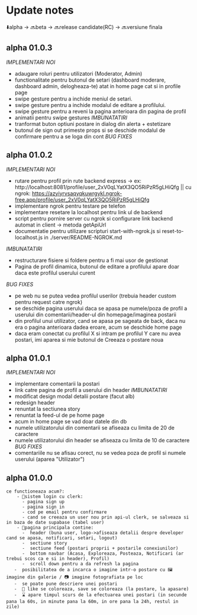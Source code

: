 # Update notes

⬇️alpha -> 🔜beta -> 🔜release candidate(RC) -> 🔜versiune finala

## alpha 01.0.3
*IMPLEMENTARI NOI*
- adaugare roluri pentru utilizatori (Moderator, Admin)
- functionalitate pentru butonul de setari (dashboard moderare, dashboard admin, delogheaza-te) atat in home page cat si in profile page
- swipe gesture pentru a inchide meniul de setari.
- swipe gesture pentru a inchide modalul de editare a profilului.
- swipe gesture pentru a reveni la pagina anterioara din pagina de profil
- animatii pentru swipe gestures
*IMBUNATATIRI*
- tranformat buton optiuni postare in dialog din alerta + estetizare
- butonul de sign out primeste props si se deschide modalul de confirmare pentru a se loga din cont
*BUG FIXES*


## alpha 01.0.2

*IMPLEMENTARI NOI*
- rutare pentru profil prin rute backend express -> ex: http://localhost:8081/profile/user_2xV0qLYatX3QO5RiPzR5gLHiQfg  || cu ngrok: https://azyiyrvsaqyqkuwrgykl.ngrok-free.app/profile/user_2xV0qLYatX3QO5RiPzR5gLHiQfg
- implementare ngrok pentru testare pe telefon
- implementare resetare la localhost pentru link ul de backend
- script pentru pornire server cu ngrok si configurare link backend automat in client -> metoda getApiUrl
- documentatie pentru utilizare scripturi start-with-ngrok.js si reset-to-localhost.js in ./server/README-NGROK.md

*IMBUNATATIRI*
- restructurare fisiere si foldere pentru a fi mai usor de gestionat
- Pagina de profil dinamica, butonul de editare a profilului apare doar daca este profilul userului curent

*BUG FIXES*
- pe web nu se putea vedea profilul userilor (trebuia header custom pentru request catre ngrok)
- se deschide pagina userului daca se apasa pe numele/poza de profil a userului din comentarii/header-ul din homepage/imaginea postarii
- din profilul unui utilizator, cand se apasa pe sageata de back, daca nu era o pagina anterioara dadea eroare, acum se deschide home page
- daca eram conectat cu profilul X si intram pe profilul Y care nu avea postari, imi aparea si mie butonul de Creeaza o postare noua
  
## alpha 01.0.1
*IMPLEMENTARI NOI*
- implementare comentarii la postari
- link catre pagina de profil a userului din header
*IMBUNATATIRI*
- modificat design modal detalii postare (facut alb)
- redesign header
- renuntat la sectiunea story
- renuntat la feed-ul de pe home page
- acum in home page se vad doar datele din db
- numele utilizatorului din comentarii se afiseaza cu limita de 20 de caractere
- numele utilizatorului din header se afiseaza cu limita de 10 de caractere
*BUG FIXES*
- comentariile nu se afisau corect, nu se vedea poza de profil si numele userului (aparea "Utilizator")

## alpha 01.0.0
    ce functioneaza acum?: 
        - 🔐sistem login cu clerk:
          - pagina sign up
          - pagina sign in
          - cod pe email pentru confirmare
          - cand se creeaza un user nou prin api-ul clerk, se salveaza si in baza de date supabase (tabel user)
        - 📝pagina principala contine:
          -  header (buna user, logo->afiseaza detalii despre developer cand se apasa, notificari, setari, logout)
          -  sectiune story
          -  sectiune feed (postari proprii + postarile conexiunilor)
          -  bottom navbar (Acasa, Exploreaza, Posteaza, Notificari (ar trebui scos ca e si in header), Profil)
          -  scroll down pentru a da refresh la pagina
       -  posibilitatea de a incarca o imagine intr-o postare cu 🖼️ imagine din galerie / 📷 imagine fotografiata pe loc
       -  se poate pune descriere unei postari
       -  💙 like se coloreaza, save se coloreaza (la postare, la apasare)
       -  ⌛ apare timpul scurs de la efectuarea unei postari (in secunde pana la 60s, in minute pana la 60m, in ore pana la 24h, restul in zile)